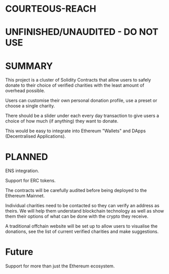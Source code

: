 # COURTEOUS-REACH

# UNFINISHED/UNAUDITED - DO NOT USE

# SUMMARY
This project is a cluster of Solidity Contracts that allow users to safely donate to their choice of verified charities with the least amount of overhead possible.

Users can customise their own personal donation profile, use a preset or choose a single charity.

There should be a slider under each every day transaction to give users a choice of how much (if anything) they want to donate.

This would be easy to integrate into Ethereum "Wallets" and DApps (Decentralised Applications).


# PLANNED
ENS integration.

Support for ERC tokens.

The contracts will be carefully audited before being deployed to the Ethereum Mainnet.

Individual charities need to be contacted so they can verify an address as theirs. We will help them understand blockchain technology as well as show them their options of what can be done with the crypto they receive.

A traditional offchain website will be set up to allow users to visualise the donations, see the list of current verified charities and make suggestions.


# Future
Support for more than just the Ethereum ecosystem.